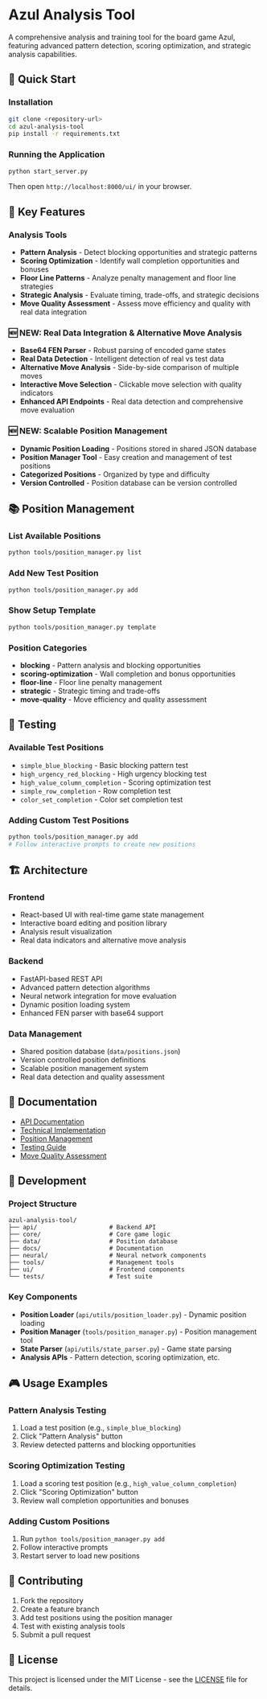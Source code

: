 # Azul Analysis Tool

A comprehensive analysis and training tool for the board game Azul, featuring advanced pattern detection, scoring optimization, and strategic analysis capabilities.

## 🚀 **Quick Start**

### Installation
```bash
git clone <repository-url>
cd azul-analysis-tool
pip install -r requirements.txt
```

### Running the Application
```bash
python start_server.py
```
Then open `http://localhost:8000/ui/` in your browser.

## 🎯 **Key Features**

### **Analysis Tools**
- **Pattern Analysis** - Detect blocking opportunities and strategic patterns
- **Scoring Optimization** - Identify wall completion opportunities and bonuses
- **Floor Line Patterns** - Analyze penalty management and floor line strategies
- **Strategic Analysis** - Evaluate timing, trade-offs, and strategic decisions
- **Move Quality Assessment** - Assess move efficiency and quality with real data integration

### **🆕 NEW: Real Data Integration & Alternative Move Analysis**
- **Base64 FEN Parser** - Robust parsing of encoded game states
- **Real Data Detection** - Intelligent detection of real vs test data
- **Alternative Move Analysis** - Side-by-side comparison of multiple moves
- **Interactive Move Selection** - Clickable move selection with quality indicators
- **Enhanced API Endpoints** - Real data detection and comprehensive move evaluation

### **🆕 NEW: Scalable Position Management**
- **Dynamic Position Loading** - Positions stored in shared JSON database
- **Position Manager Tool** - Easy creation and management of test positions
- **Categorized Positions** - Organized by type and difficulty
- **Version Controlled** - Position database can be version controlled

## 📚 **Position Management**

### List Available Positions
```bash
python tools/position_manager.py list
```

### Add New Test Position
```bash
python tools/position_manager.py add
```

### Show Setup Template
```bash
python tools/position_manager.py template
```

### Position Categories
- **blocking** - Pattern analysis and blocking opportunities
- **scoring-optimization** - Wall completion and bonus opportunities  
- **floor-line** - Floor line penalty management
- **strategic** - Strategic timing and trade-offs
- **move-quality** - Move efficiency and quality assessment

## 🧪 **Testing**

### Available Test Positions
- `simple_blue_blocking` - Basic blocking pattern test
- `high_urgency_red_blocking` - High urgency blocking test
- `high_value_column_completion` - Scoring optimization test
- `simple_row_completion` - Row completion test
- `color_set_completion` - Color set completion test

### Adding Custom Test Positions
```bash
python tools/position_manager.py add
# Follow interactive prompts to create new positions
```

## 🏗️ **Architecture**

### Frontend
- React-based UI with real-time game state management
- Interactive board editing and position library
- Analysis result visualization
- Real data indicators and alternative move analysis

### Backend
- FastAPI-based REST API
- Advanced pattern detection algorithms
- Neural network integration for move evaluation
- Dynamic position loading system
- Enhanced FEN parser with base64 support

### Data Management
- Shared position database (`data/positions.json`)
- Version controlled position definitions
- Scalable position management system
- Real data detection and quality assessment

## 📖 **Documentation**

- [API Documentation](docs/api/)
- [Technical Implementation](docs/technical/)
- [Position Management](docs/technical/position-management.md)
- [Testing Guide](docs/testing/)
- [Move Quality Assessment](docs/move_quality/)

## 🔧 **Development**

### Project Structure
```
azul-analysis-tool/
├── api/                    # Backend API
├── core/                   # Core game logic
├── data/                   # Position database
├── docs/                   # Documentation
├── neural/                 # Neural network components
├── tools/                  # Management tools
├── ui/                     # Frontend components
└── tests/                  # Test suite
```

### Key Components
- **Position Loader** (`api/utils/position_loader.py`) - Dynamic position loading
- **Position Manager** (`tools/position_manager.py`) - Position management tool
- **State Parser** (`api/utils/state_parser.py`) - Game state parsing
- **Analysis APIs** - Pattern detection, scoring optimization, etc.

## 🎮 **Usage Examples**

### Pattern Analysis Testing
1. Load a test position (e.g., `simple_blue_blocking`)
2. Click "Pattern Analysis" button
3. Review detected patterns and blocking opportunities

### Scoring Optimization Testing
1. Load a scoring test position (e.g., `high_value_column_completion`)
2. Click "Scoring Optimization" button
3. Review wall completion opportunities and bonuses

### Adding Custom Positions
1. Run `python tools/position_manager.py add`
2. Follow interactive prompts
3. Restart server to load new positions

## 🤝 **Contributing**

1. Fork the repository
2. Create a feature branch
3. Add test positions using the position manager
4. Test with existing analysis tools
5. Submit a pull request

## 📄 **License**

This project is licensed under the MIT License - see the [LICENSE](LICENSE) file for details.
